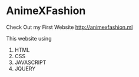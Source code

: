 # AnimeXFashion
Check Out my First Website 
http://animexfashion.ml

This website using 
1. HTML
2. CSS
3. JAVASCRIPT
4. JQUERY
